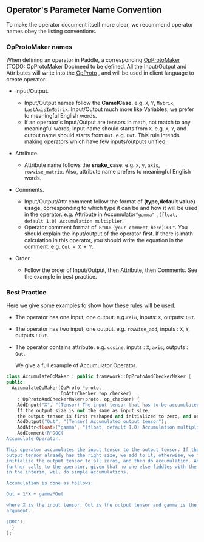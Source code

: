 ## Operator's Parameter Name Convention

To make the operator document itself more clear, we recommend operator names obey the listing conventions.

### OpProtoMaker names

When defining an operator in Paddle, a corresponding [OpProtoMaker](https://github.com/PaddlePaddle/Paddle/blob/develop/paddle/framework/operator.h#L170) (TODO: OpProtoMaker Doc)need to be defined. All the Input/Output and Attributes will write into the [OpProto](https://github.com/PaddlePaddle/Paddle/blob/develop/paddle/framework/framework.proto#L61) , and will be used in client language to create operator.

- Input/Output.
  - Input/Output names follow the **CamelCase**. e.g. `X`, `Y`, `Matrix`, `LastAxisInMatrix`. Input/Output much more like Variables, we prefer to meaningful English words.
  - If an operator's Input/Output are tensors in math, not match to any meaningful words, input name should starts from `X`. e.g. `X`, `Y`, and output name should starts from `Out`. e.g. `Out`. This rule intends making operators which have few inputs/outputs unified.

- Attribute.
  - Attribute name follows the **snake_case**. e.g. `x`, `y`, `axis`, `rowwise_matrix`. Also, attribute name prefers to meaningful English words.

- Comments.
  - Input/Output/Attr comment follow the format of **(type,default value) usage**, corresponding to which type it can be and how it will be used in the operator. e.g.  Attribute in Accumulator`"gamma" `,`(float, default 1.0) Accumulation multiplier`.
  - Operator comment format of` R"DOC(your comment here)DOC"`. You should explain the input/output of the operator first. If there is math calculation in this operator, you should write the equation in the comment. e.g. `Out = X + Y`.

- Order.
  - Follow the order of Input/Output, then Attribute, then Comments. See the example in best practice.

### Best Practice

Here we give some examples to show how these rules will be used.

- The operator has one input, one output. e.g.`relu`, inputs: `X`, outputs: `Out`.

- The operator has two input, one output. e.g. `rowwise_add`, inputs : `X`, `Y`, outputs : `Out`.

- The operator contains attribute. e.g. `cosine`, inputs : `X`, `axis`, outputs : `Out`.

  We give a full example of Accumulator Operator.

```c++
class AccumulateOpMaker : public framework::OpProtoAndCheckerMaker {
public:
  AccumulateOpMaker(OpProto *proto,
                    OpAttrChecker *op_checker)
    : OpProtoAndCheckerMaker(proto, op_checker) {
    AddInput("X", "(Tensor) The input tensor that has to be accumulated to the output tensor.
    If the output size is not the same as input size,
    the output tensor is first reshaped and initialized to zero, and only then, accumulation is done.");
    AddOutput("Out", "(Tensor) Accumulated output tensor");
    AddAttr<float>("gamma", "(float, default 1.0) Accumulation multiplier").SetDefault(1.0f);
    AddComment(R"DOC(
Accumulate Operator.

This operator accumulates the input tensor to the output tensor. If the
output tensor already has the right size, we add to it; otherwise, we first
initialize the output tensor to all zeros, and then do accumulation. Any
further calls to the operator, given that no one else fiddles with the output
in the interim, will do simple accumulations.

Accumulation is done as follows:

Out = 1*X + gamma*Out

where X is the input tensor, Out is the output tensor and gamma is the multiplier
argument.

)DOC");
  }
};
```
